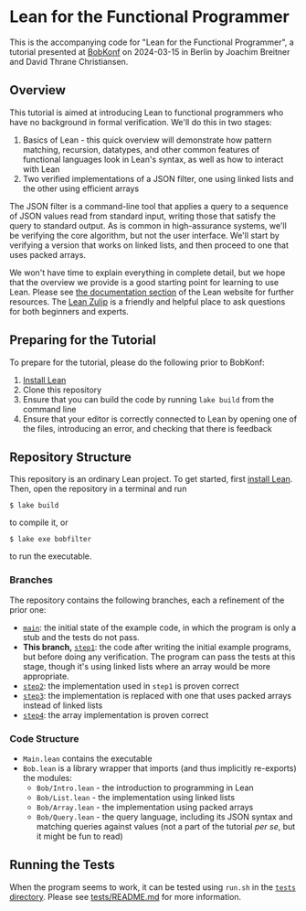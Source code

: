 # Lean for the Functional Programmer

This is the accompanying code for "Lean for the Functional
Programmer", a tutorial presented at
[BobKonf](https://bobkonf.de/2024/en/) on 2024-03-15 in Berlin by
Joachim Breitner and David Thrane Christiansen.

## Overview

This tutorial is aimed at introducing Lean to functional programmers
who have no background in formal verification. We'll do this in two
stages:
 1. Basics of Lean - this quick overview will demonstrate how pattern
    matching, recursion, datatypes, and other common features of
    functional languages look in Lean's syntax, as well as how to
    interact with Lean
 2. Two verified implementations of a JSON filter, one using linked
    lists and the other using efficient arrays
 
The JSON filter is a command-line tool that applies a query to a
sequence of JSON values read from standard input, writing those that
satisfy the query to standard output. As is common in high-assurance
systems, we'll be verifying the core algorithm, but not the user
interface. We'll start by verifying a version that works on linked
lists, and then proceed to one that uses packed arrays.

We won't have time to explain everything in complete detail, but we
hope that the overview we provide is a good starting point for
learning to use Lean. Please see [the documentation
section](https://lean-lang.org/documentation/) of the Lean website for
further resources. The [Lean Zulip](https://leanprover.zulipchat.com/)
is a friendly and helpful place to ask questions for both beginners
and experts.

## Preparing for the Tutorial

To prepare for the tutorial, please do the following prior to BobKonf:

1. [Install Lean](https://lean-lang.org/lean4/doc/quickstart.html)
2. Clone this repository
3. Ensure that you can build the code by running `lake build` from the
   command line
4. Ensure that your editor is correctly connected to Lean by opening
   one of the files, introducing an error, and checking that there is
   feedback

## Repository Structure

This repository is an ordinary Lean project. To get started, first
[install Lean](https://lean-lang.org/lean4/doc/quickstart.html). Then,
open the repository in a terminal and run
```
$ lake build
```
to compile it, or
```
$ lake exe bobfilter
```
to run the executable.

### Branches

The repository contains the following branches, each a refinement of the prior one:

 - [`main`](https://github.com/david-christiansen/bob24/tree/main):
   the initial state of the example code, in which the program is only
   a stub and the tests do not pass.
 - **This branch,** [`step1`](https://github.com/david-christiansen/bob24/tree/step1):
   the code after writing the initial example programs, but before
   doing any verification. The program can pass the tests at this
   stage, though it's using linked lists where an array would be more
   appropriate.
 - [`step2`](https://github.com/david-christiansen/bob24/tree/step2):
   the implementation used in `step1` is proven correct
 - [`step3`](https://github.com/david-christiansen/bob24/tree/step3):
   the implementation is replaced with one that uses packed arrays
   instead of linked lists
 - [`step4`](https://github.com/david-christiansen/bob24/tree/step4):
   the array implementation is proven correct

### Code Structure

 - `Main.lean` contains the executable
 - `Bob.lean` is a library wrapper that imports (and thus implicitly re-exports) the modules:
   - `Bob/Intro.lean` - the introduction to programming in Lean
   - `Bob/List.lean` - the implementation using linked lists
   - `Bob/Array.lean` - the implementation using packed arrays
   - `Bob/Query.lean` - the query language, including its JSON syntax
     and matching queries against values (not a part of the tutorial
     _per se_, but it might be fun to read)

## Running the Tests

When the program seems to work, it can be tested using `run.sh` in the
[`tests` directory](./tests/). Please see [tests/README.md](tests/README.md) for
more information.
